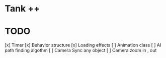 # Tank ++ 

# TODO
[x] Timer
[x] Behavior structure
[x] Loading effects
[ ] Animation class
[ ] AI path finding algothm
[ ] Camera Sync any object
[ ] Camera zoom in  , out